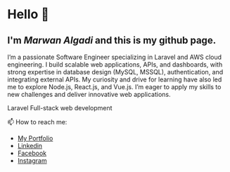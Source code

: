 # Hello 👋
## I'm ***Marwan Algadi*** and this is my github page.

I’m a passionate Software Engineer specializing in Laravel and AWS cloud engineering.
I build scalable web applications, APIs, and dashboards, with strong expertise in database design (MySQL, MSSQL), authentication, and integrating external APIs. My curiosity and drive for learning have also led me to explore Node.js, React.js, and Vue.js. I’m eager to apply my skills to new challenges and deliver innovative web applications.

Laravel Full-stack web development

 📫 How to reach me:
- [My Portfolio](https://marwanalgadi.com)
- [Linkedin](https://www.linkedin.com/in/marwan-algadi-445a151a3/)
- [Facebook](https://web.facebook.com/people/Marwan-Alghadi/100010510052186)
- [Instagram](https://www.instagram.com/mg45.ven/)
